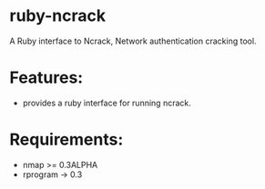 # ruby-ncrack
A Ruby interface to Ncrack, Network authentication cracking tool.

# Features:
- provides a ruby interface for running ncrack.

# Requirements:
- nmap >= 0.3ALPHA
- rprogram -> 0.3

